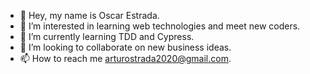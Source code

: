 - 👋 Hey, my name is Oscar Estrada.
- 👀 I’m interested in learning web technologies and meet new coders.
- 🌱 I’m currently learning TDD and Cypress.
- 💞️ I’m looking to collaborate on new business ideas.
- 📫 How to reach me arturostrada2020@gmail.com.

<!---
OscarStrada/OscarStrada is a ✨ special ✨ repository because its `README.md` (this file) appears on your GitHub profile.
You can click the Preview link to take a look at your changes.
--->

